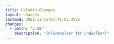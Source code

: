 ```yaml
---
title: Paladin Changes
layout: changes
lastmod: 2021-11-15T03:41:03.358Z
changes:
  - patch: "5.58"
    description: "[Placeholder for Endwalker]"
---
```

